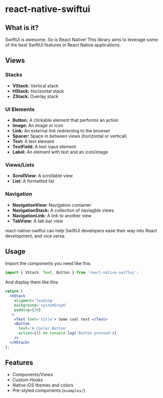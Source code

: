 # react-native-swiftui

## What is it?
SwiftUI is awesome. So is React Native! This library aims to leverage some of the best SwiftUI features in React Native applications.

## Views
 
 ### Stacks
  - **VStack:** Vertical stack
  - **HStack:** Horizontal stack
  - **ZStack:** Overlay stack
 ### UI Elements
 - **Button:** A clickable element that performs an action
 - **Image:** An image or icon
 - **Link:** An external link redirecting to the browser
 - **Spacer:** Space in between views (horizontal or vertical)
 - **Text:** A text element
 - **TextField:** A text input element
 - **Label:** An element with text and an icon/image
 
 ### Views/Lists
  - **ScrollView:** A scrollable view
  - **List:** A formatted list
 
 ### Navigation
  - **NavigationView:** Navigation container
  - **NavigationStack:** A collection of naviagble views
  - **NavigationLink:** A link to another view
  - **TabView:** A tab bar view
 

react-native-swiftui can help SwiftUI developers ease their way into React development, and vice versa.

## Usage

Import the components you need like this:

```javascript
import { VStack, Text, Button } from 'react-native-swiftui';
```

And display them like this:
```jsx
return (
  <VStack 
    aligment='leading'
    background='systemGray6'
    padding={20}
   >
    <Text font='title'> Some cool text </Text>
    <Button 
      text='A Cooler Button'
      action={() => console.log('Button pressed')}
    />
  </HStack>
);
```

## Features
- Components/Views
- Custom Hooks
- Native iOS themes and colors
- Pre-styled components (`examples/`)
